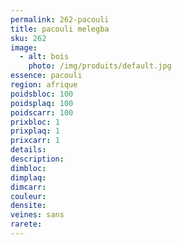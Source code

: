 ```yaml
---
permalink: 262-pacouli
title: pacouli melegba
sku: 262
image: 
  - alt: bois
    photo: /img/produits/default.jpg
essence: pacouli
region: afrique
poidsbloc: 100
poidsplaq: 100
poidscarr: 100
prixbloc: 1
prixplaq: 1
prixcarr: 1
details: 
description: 
dimbloc: 
dimplaq: 
dimcarr: 
couleur: 
densite: 
veines: sans
rarete: 
---
```

